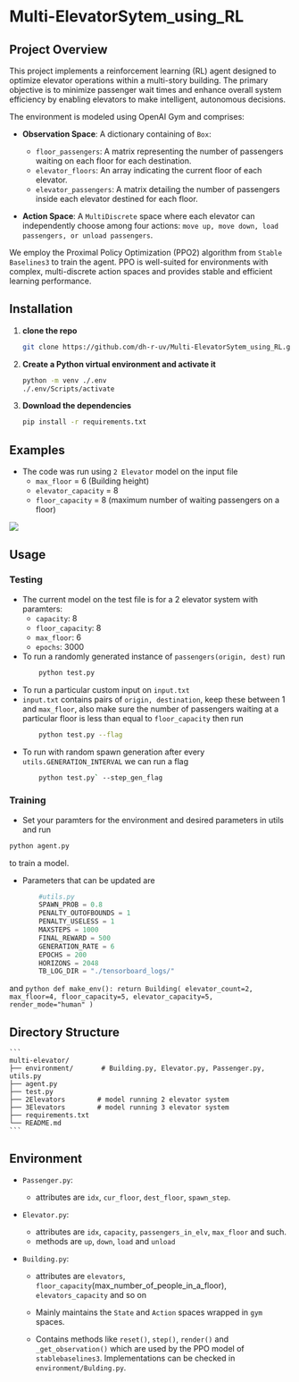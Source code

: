 # Multi-ElevatorSytem_using_RL

## Project Overview

This project implements a reinforcement learning (RL) agent designed to optimize elevator operations within a multi-story building. The primary objective is to minimize passenger wait times and enhance overall system efficiency by enabling elevators to make intelligent, autonomous decisions.

The environment is modeled using OpenAI Gym and comprises:

- **Observation Space**: A dictionary containing of `Box`:
  - `floor_passengers`: A matrix representing the number of passengers waiting on each floor for each destination.
  - `elevator_floors`: An array indicating the current floor of each elevator.
  - `elevator_passengers`: A matrix detailing the number of passengers inside each elevator destined for each floor.

- **Action Space**: A `MultiDiscrete` space where each elevator can independently choose among four actions: `move up, move down, load passengers, or unload passengers`.

We employ the Proximal Policy Optimization (PPO2) algorithm from `Stable Baselines3` to train the agent. PPO is well-suited for environments with complex, multi-discrete action spaces and provides stable and efficient learning performance.

## Installation

1. **clone the repo**  
     ```bash
     git clone https://github.com/dh-r-uv/Multi-ElevatorSytem_using_RL.git
     ```

2. **Create a Python virtual environment and activate it**  
   ```bash
   python -m venv ./.env
   ./.env/Scripts/activate
   ```
3. **Download the dependencies**
    ```bash
    pip install -r requirements.txt
   ```

## Examples

- The code was run using `2 Elevator` model on the input file
    - `max_floor` = 6 (Building height)
    - `elevator_capacity` = 8
    - `floor_capacity` = 8 (maximum number of waiting passengers on a floor)

![](Elevator.gif)

## Usage

### Testing

- The current model on the test file is for a 2 elevator system with paramters: 
    - `capacity`: 8
    - `floor_capacity`: 8
    - `max_floor`: 6
    - `epochs`: 3000
- To run a randomly generated instance of `passengers(origin, dest)` run 
    ```bash
        python test.py
    ```
- To run a particular custom input on `input.txt`
- `input.txt` contains pairs of `origin, destination`, keep these between 1 and `max_floor`, also make sure the number of passengers waiting at a particular floor is less than equal to `floor_capacity` then run
    ```bash
        python test.py --flag
    ```
- To run with random spawn generation after every `utils.GENERATION_INTERVAL` we can run a flag
    ```bash 
        python test.py` --step_gen_flag
    ```

### Training
- Set your paramters for the environment and desired parameters in utils and run 
```bash
python agent.py
```
to train a model.
 
- Parameters that can be updated are
    ```python
        #utils.py
        SPAWN_PROB = 0.8
        PENALTY_OUTOFBOUNDS = 1
        PENALTY_USELESS = 1
        MAXSTEPS = 1000
        FINAL_REWARD = 500
        GENERATION_RATE = 6
        EPOCHS = 200
        HORIZONS = 2048
        TB_LOG_DIR = "./tensorboard_logs/"
    ```
and 
    ```python
    def make_env():
        return Building(
            elevator_count=2,
            max_floor=4,
            floor_capacity=5,
            elevator_capacity=5,
            render_mode="human"
        )
    ```

## Directory Structure
    ```
    multi-elevator/
    ├── environment/       # Building.py, Elevator.py, Passenger.py, utils.py
    ├── agent.py          
    ├── test.py          
    ├── 2Elevators        # model running 2 elevator system      
    ├── 3Elevators        # model running 3 elevator system
    ├── requirements.txt
    └── README.md
    ```

## Environment

- `Passenger.py`:
    - attributes are `idx`, `cur_floor`, `dest_floor`, `spawn_step`.

- `Elevator.py`:
    - attributes are `idx`, `capacity`, `passengers_in_elv`, `max_floor` and such.
    - methods are `up`, `down`, `load` and `unload`
- `Building.py`:
    - attributes are `elevators`, `floor_capacity`(max_number_of_people_in_a_floor), `elevators_capacity` and so on
    - Mainly maintains the `State` and `Action` spaces wrapped in `gym` spaces.

    - Contains methods like `reset()`, `step()`, `render()` and `_get_observation()` which are used by the PPO model of `stablebaselines3`. Implementations can be checked in `environment/Bulding.py`.



